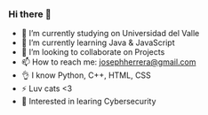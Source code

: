 ### Hi there 👋

<!--
**ItzMav/ItzMav** is a ✨ _special_ ✨ repository because its `README.md` (this file) appears on your GitHub profile.

Here are some ideas to get you started:
-->
- 🔭 I’m currently studying on Universidad del Valle
- 🌱 I’m currently learning Java & JavaScript
- 👯 I’m looking to collaborate on Projects 
- 📫 How to reach me: josephherrera@gmail.com
- 👌 I know Python, C++, HTML, CSS
- ⚡ Luv cats <3
- 🎩 Interested in learing Cybersecurity
